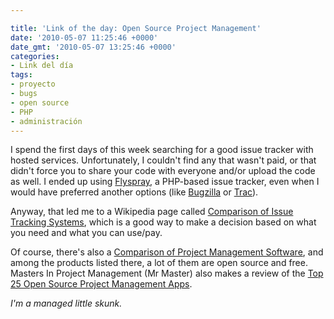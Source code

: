 ```yaml
---

title: 'Link of the day: Open Source Project Management'
date: '2010-05-07 11:25:46 +0000'
date_gmt: '2010-05-07 13:25:46 +0000'
categories:
- Link del día
tags:
- proyecto
- bugs
- open source
- PHP
- administración
---
```


I spend the first days of this week searching for a good issue tracker with hosted services. Unfortunately, I couldn't find any that wasn't paid, or that didn't force you to share your code with everyone and/or upload the code as well. I ended up using [Flyspray](http://flyspray.org/), a PHP-based issue tracker, even when I would have preferred another options (like [Bugzilla](http://www.bugzilla.org/) or [Trac](http://trac.edgewall.org/)).

Anyway, that led me to a Wikipedia page called [Comparison of Issue Tracking Systems](http://en.wikipedia.org/wiki/Comparison_of_issue-tracking_systems), which is a good way to make a decision based on what you need and what you can use/pay.

Of course, there's also a [Comparison of Project Management Software](http://en.wikipedia.org/wiki/List_of_project_management_software), and among the products listed there, a lot of them are open source and free. Masters In Project Management (Mr Master) also makes a review of the [Top 25 Open Source Project Management Apps](http://mastersinprojectmanagement.org/top-25-open-source-project-management-apps.html).

_I'm a managed little skunk._
